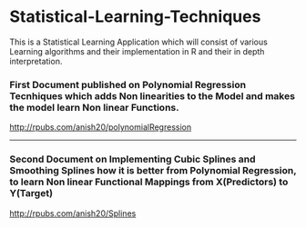 # Statistical-Learning-Techniques

This is a Statistical Learning Application which will consist of various Learning algorithms and their implementation in R 
and their in depth interpretation.


### First Document published on Polynomial Regression Tecnhiques which adds Non linearities to the Model and makes the model learn Non linear Functions.

http://rpubs.com/anish20/polynomialRegression


---

### Second Document on Implementing Cubic Splines and Smoothing Splines how it is better from Polynomial Regression, to learn Non linear Functional Mappings from X(Predictors) to Y(Target) 


http://rpubs.com/anish20/Splines



